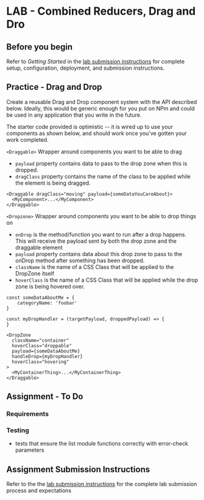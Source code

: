 # LAB - Combined Reducers, Drag and Dro

## Before you begin
Refer to *Getting Started*  in the [lab submission instructions](../../../reference/submission-instructions/labs/README.md) for complete setup, configuration, deployment, and submission instructions.

## Practice - Drag and Drop

Create a reusable Drag and Drop component system with the API described below. Ideally, this would be generic enough for you put on NPm and could be used in any application that you write in the future.

The starter code provided is optimistic -- it is wired up to use your components as shown below, and should work once you've gotten your work completed.

`<Draggable>` Wrapper around components you want to be able to drag

* `payload` property contains data to pass to the drop zone when this is dropped.
* `dragClass` property contains the name of the class to be applied while the element is being dragged.
```
<Draggable dragClass="moving" payload={someDataYouCareAbout}>
  <MyComponent>...</MyComponent>
</Draggable>
```

`<Dropzone>` Wrapper around components you want to be able to drop things on

* `onDrop` is the method/function you want to run after a drop happens. This will receive the payload sent by both the drop zone and the draggable element
* `payload` property contains data about this drop zone to pass to the onDrop method after something has been dropped.
* `className` is the name of a CSS Class that will be applied to the DropZone itself
* `hoverClass` is the name of a CSS Class that will be applied while the drop zone is being hovered over.

```
const someDataAboutMe = {
    categoryName: 'foobar'
}

const myDropHandler = (targetPayload, droppedPayload) => {
}

<DropZone 
  className="container" 
  hoverClass="droppable" 
  payload={someDataAboutMe}
  handleDrop={myDropHandler} 
  hoverClass="hovering"
>
  <MyContainerThing>...</MyContainerThing>
</Draggable>
```


## Assignment - To Do

### Requirements

### Testing
* tests that ensure the list module functions correctly with error-check parameters

## Assignment Submission Instructions
Refer to the the [lab submission instructions](../../../reference/submission-instructions/labs/README.md) for the complete lab submission process and expectations
